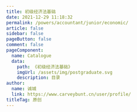 ```yaml
---
title: 初级经济法基础
date: 2021-12-29 11:18:32
permalink: /powers/accountant/junior/economic/
article: false
sidebar: false
pageButton: false
comment: false
pageComponent: 
  name: Catalogue
  data: 
    path: 《初级经济法基础》
    imgUrl: /assets/img/postgraduate.svg
    description: 目录
author: 
  name: 诚城
  link: https://www.carveybunt.cn/user/profile/
titleTag: 原创
---
```

